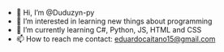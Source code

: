 - 👋 Hi, I’m @Duduzyn-py
- 👀 I’m interested in learning new things about programming
- 🌱 I’m currently learning C#, Python, JS, HTML and CSS
- 📫 How to reach me contact: eduardocaitano15@gmail.com

<!---
Duduzyn-py/Duduzyn-py is a ✨ special ✨ repository because its `README.md` (this file) appears on your GitHub profile.
You can click the Preview link to take a look at your changes.
--->
